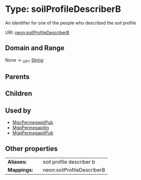 
# Type: soilProfileDescriberB


An identifier for one of the people who described the soil profile

URI: [neon:soilProfileDescriberB](https://data.neonscience.org/soilProfileDescriberB)


## Domain and Range

None ->  <sub>OPT</sub> [String](types/String.md)

## Parents


## Children


## Used by

 * [MgcPermegapitPub](MgcPermegapitPub.md)
 * [MgpPermegapitIn](MgpPermegapitIn.md)
 * [MgpPermegapitPub](MgpPermegapitPub.md)

## Other properties

|  |  |  |
| --- | --- | --- |
| **Aliases:** | | soil profile describer b |
| **Mappings:** | | neon:soilProfileDescriberB |

